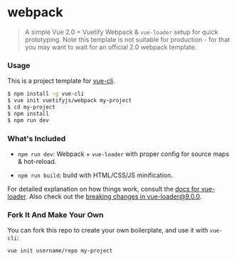 # webpack

> A simple Vue 2.0 + Vuetify Webpack & `vue-loader` setup for quick prototyping. Note this template is not suitable for production - for that you may want to wait for an official 2.0 webpack template.

### Usage

This is a project template for [vue-cli](https://github.com/vuejs/vue-cli).

``` bash
$ npm install -g vue-cli
$ vue init vuetifyjs/webpack my-project
$ cd my-project
$ npm install
$ npm run dev
```

### What's Included

- `npm run dev`: Webpack + `vue-loader` with proper config for source maps & hot-reload.

- `npm run build`: build with HTML/CSS/JS minification.

For detailed explanation on how things work, consult the [docs for vue-loader](http://vuejs.github.io/vue-loader). Also check out the [breaking changes in vue-loader@9.0.0](https://github.com/vuejs/vue-loader/releases/tag/v9.0.0).

### Fork It And Make Your Own

You can fork this repo to create your own boilerplate, and use it with `vue-cli`:

``` bash
vue init username/repo my-project
```

